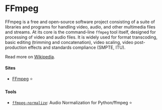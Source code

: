 # FFmpeg

FFmpeg is a free and open-source software project consisting of a suite of libraries and programs for handling video, audio, and other multimedia files and streams. At its core is the command-line `ffmpeg` tool itself, designed for processing of video and audio files. It is widely used for format transcoding, basic editing (trimming and concatenation), video scaling, video post-production effects and standards compliance (SMPTE, ITU).

Read more on [Wikipedia](https://en.wikipedia.org/wiki/FFmpeg).

#### Sites
- [FFmpeg](https://www.ffmpeg.org) ⭐

#### Tools
- [`ffmpeg-normalize`](https://github.com/slhck/ffmpeg-normalize): Audio Normalization for Python/ffmpeg ⭐
